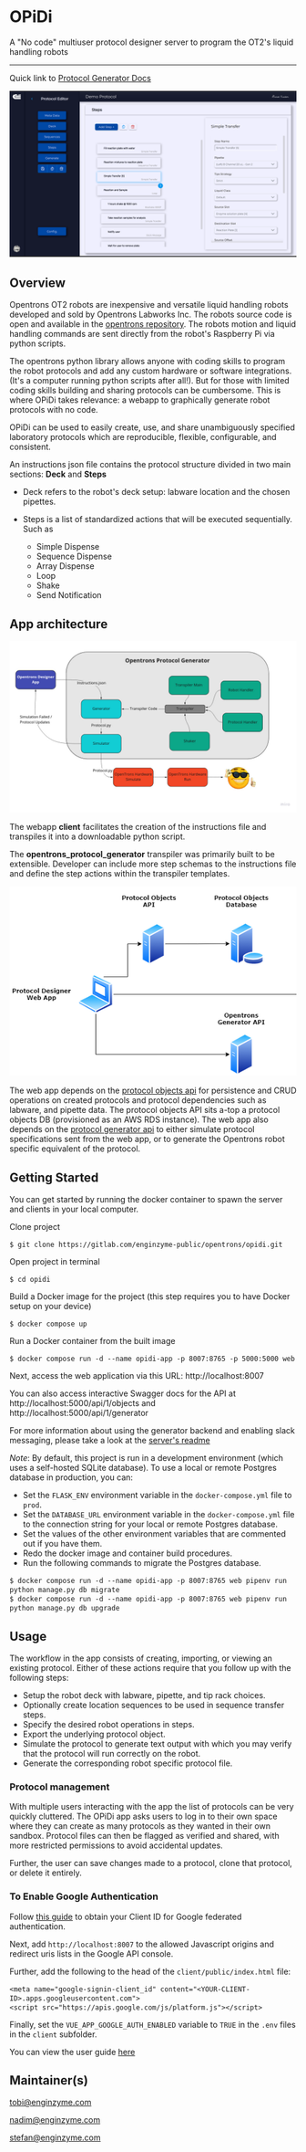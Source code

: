 # OPiDi

A "No code" multiuser protocol designer server to program the OT2's liquid handling robots

----

Quick link to [Protocol Generator Docs](https://enginzyme-public.gitlab.io/opidi)

![protocol_app_demo.png.png](client/public/assets/protocol_app_demo.png)

## Overview

Opentrons OT2 robots are inexpensive and versatile liquid handling robots developed and sold by Opentrons Labworks Inc. The robots source code is open and available in the [opentrons repository](https://github.com/Opentrons/opentrons).  The robots motion and liquid handling commands are sent directly from the robot's Raspberry Pi via python scripts.

The opentrons python library allows anyone with coding skills to program the robot protocols and add any custom hardware or software integrations. (It's a computer running python scripts after all!).  But for those with limited coding skills building and sharing protocols can be cumbersome. This is where OPiDi takes relevance:  a webapp to graphically generate robot protocols with no code.  

OPiDi can be used to easily create, use, and share unambiguously specified laboratory protocols which are reproducible, flexible, configurable, and consistent.

An instructions json file contains the protocol structure divided in two main sections: **Deck** and **Steps**

* Deck refers to the robot's deck setup:  labware location and the chosen pipettes.

* Steps is a list of standardized actions that will be executed sequentially. Such as
  * Simple Dispense
  * Sequence Dispense
  * Array Dispense
  * Loop
  * Shake 
  * Send Notification

## App architecture

![opg_high_level_architecture.png](server/docs/files/OPG_High_Level_Architecture.jpg)

The webapp **client** facilitates the creation of the instructions file and transpiles it into a downloadable python script. 

The **opentrons_protocol_generator** transpiler was primarily built to be extensible. Developer can include more step schemas to the instructions file and define the step actions within the transpiler templates.


![opd_architecture.png](client/public/assets/opd_architecture.png)


The web app depends on the [protocol objects api](server/protocol_objects_api) for persistence and CRUD operations on created protocols and protocol dependencies such as labware, and pipette data. The protocol objects API sits a-top a protocol objects DB (provisioned as an AWS RDS instance).
The web app also depends on the [protocol generator api](server/protocol_generator_api) to either simulate protocol specifications sent from the web app, or to generate the Opentrons robot specific equivalent of the protocol.

## Getting Started

You can get started by running the docker container to spawn the server and clients in your local computer. 


Clone project

```
$ git clone https://gitlab.com/enginzyme-public/opentrons/opidi.git
```

Open project in terminal

```
$ cd opidi
```

Build a Docker image for the project (this step requires you to have Docker setup on your device)

```
$ docker compose up
```

Run a Docker container from the built image

```
$ docker compose run -d --name opidi-app -p 8007:8765 -p 5000:5000 web
```

Next, access the web application via this URL: http://localhost:8007

You can also access interactive Swagger docs for the API at http://localhost:5000/api/1/objects and http://localhost:5000/api/1/generator

For more information about using the generator backend and enabling slack messaging, please take a look at the [server's readme](server/README.md)


*Note*: By default, this project is run in a development environment (which uses a self-hosted SQLite database). To use a local or remote Postgres database in production, you can:

* Set the `FLASK_ENV` environment variable in the `docker-compose.yml` file to `prod`.
* Set the `DATABASE_URL` environment variable in the `docker-compose.yml` file to the connection string for your local or remote Postgres database.
* Set the values of the other environment variables that are commented out if you have them.
* Redo the docker image and container build procedures.
* Run the following commands to migrate the Postgres database.

```
$ docker compose run -d --name opidi-app -p 8007:8765 web pipenv run python manage.py db migrate
$ docker compose run -d --name opidi-app -p 8007:8765 web pipenv run python manage.py db upgrade
```

## Usage

The workflow in the app consists of creating, importing, or viewing an existing protocol. Either of these actions require that you follow up with the following steps:

* Setup the robot deck with labware, pipette, and tip rack choices.
* Optionally create location sequences to be used in sequence transfer steps.
* Specify the desired robot operations in steps.
* Export the underlying protocol object.
* Simulate the protocol to generate text output with which you may verify that the protocol will run correctly on the robot.
* Generate the corresponding robot specific protocol file. 


### Protocol management

With multiple users interacting with the app the list of protocols can be very quickly cluttered. The OPiDi app asks users to log in to their own space where they can create as many protocols as they wanted in their own sandbox.  Protocol files can then be flagged as verified and shared, with more restricted permissions to avoid accidental updates.

Further, the user can save changes made to a protocol, clone that protocol, or delete it entirely.

### To Enable Google Authentication
Follow [this guide](https://developers.google.com/identity/sign-in/web/sign-in) to obtain your Client ID for Google federated authentication.

Next, add `http://localhost:8007` to the allowed Javascript origins and redirect uris lists in the Google API console.

Further, add the following to the head of the `client/public/index.html` file:
```
<meta name="google-signin-client_id" content="<YOUR-CLIENT-ID>.apps.googleusercontent.com">
<script src="https://apis.google.com/js/platform.js"></script>
```

Finally, set the `VUE_APP_GOOGLE_AUTH_ENABLED` variable to `TRUE` in the `.env` files in the `client` subfolder.

You can view the user guide [here](USER_MANUAL.md)

## Maintainer(s)
tobi@enginzyme.com

nadim@enginzyme.com

stefan@enginzyme.com
